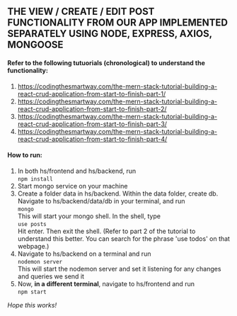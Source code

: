 ## THE VIEW / CREATE / EDIT POST FUNCTIONALITY FROM OUR APP IMPLEMENTED SEPARATELY USING NODE, EXPRESS, AXIOS, MONGOOSE


#### Refer to the following tutuorials (chronological) to understand the functionality:
1. <https://codingthesmartway.com/the-mern-stack-tutorial-building-a-react-crud-application-from-start-to-finish-part-1/>
2. <https://codingthesmartway.com/the-mern-stack-tutorial-building-a-react-crud-application-from-start-to-finish-part-2/>
3. <https://codingthesmartway.com/the-mern-stack-tutorial-building-a-react-crud-application-from-start-to-finish-part-3/>
4. <https://codingthesmartway.com/the-mern-stack-tutorial-building-a-react-crud-application-from-start-to-finish-part-4/>


#### How to run:
1. In both hs/frontend and hs/backend, run  
`npm install`
2. Start mongo service on your machine
3. Create a folder data in hs/backend. Within the data folder, create db.
Navigate to hs/backend/data/db in your terminal, and run  
`mongo`  
This will start your mongo shell. In the shell, type  
`use posts`  
Hit enter. Then exit the shell.
(Refer to part 2 of the tutorial to understand this better. You can search for the phrase 'use todos' on that webpage.)
4. Navigate to hs/backend on a terminal and run  
`nodemon server`  
This will start the nodemon server and set it listening for any changes and queries we send it
5. Now, **in a different terminal**, navigate to hs/frontend and run  
`npm start`  


_Hope this works!_
